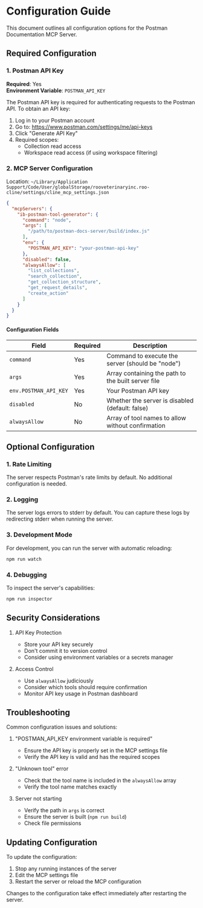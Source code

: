 # Configuration Guide

This document outlines all configuration options for the Postman Documentation MCP Server.

## Required Configuration

### 1. Postman API Key

**Required**: Yes  
**Environment Variable**: `POSTMAN_API_KEY`

The Postman API key is required for authenticating requests to the Postman API. To obtain an API key:

1. Log in to your Postman account
2. Go to: https://www.postman.com/settings/me/api-keys
3. Click "Generate API Key"
4. Required scopes:
   - Collection read access
   - Workspace read access (if using workspace filtering)

### 2. MCP Server Configuration

Location: `~/Library/Application Support/Code/User/globalStorage/rooveterinaryinc.roo-cline/settings/cline_mcp_settings.json`

```json
{
  "mcpServers": {
    "ib-postman-tool-generator": {
      "command": "node",
      "args": [
        "/path/to/postman-docs-server/build/index.js"
      ],
      "env": {
        "POSTMAN_API_KEY": "your-postman-api-key"
      },
      "disabled": false,
      "alwaysAllow": [
        "list_collections",
        "search_collection",
        "get_collection_structure",
        "get_request_details",
        "create_action"
      ]
    }
  }
}
```

#### Configuration Fields

| Field | Required | Description |
|-------|----------|-------------|
| `command` | Yes | Command to execute the server (should be "node") |
| `args` | Yes | Array containing the path to the built server file |
| `env.POSTMAN_API_KEY` | Yes | Your Postman API key |
| `disabled` | No | Whether the server is disabled (default: false) |
| `alwaysAllow` | No | Array of tool names to allow without confirmation |

## Optional Configuration

### 1. Rate Limiting

The server respects Postman's rate limits by default. No additional configuration is needed.

### 2. Logging

The server logs errors to stderr by default. You can capture these logs by redirecting stderr when running the server.

### 3. Development Mode

For development, you can run the server with automatic reloading:

```bash
npm run watch
```

### 4. Debugging

To inspect the server's capabilities:

```bash
npm run inspector
```

## Security Considerations

1. API Key Protection
   - Store your API key securely
   - Don't commit it to version control
   - Consider using environment variables or a secrets manager

2. Access Control
   - Use `alwaysAllow` judiciously
   - Consider which tools should require confirmation
   - Monitor API key usage in Postman dashboard

## Troubleshooting

Common configuration issues and solutions:

1. "POSTMAN_API_KEY environment variable is required"
   - Ensure the API key is properly set in the MCP settings file
   - Verify the API key is valid and has the required scopes

2. "Unknown tool" error
   - Check that the tool name is included in the `alwaysAllow` array
   - Verify the tool name matches exactly

3. Server not starting
   - Verify the path in `args` is correct
   - Ensure the server is built (`npm run build`)
   - Check file permissions

## Updating Configuration

To update the configuration:

1. Stop any running instances of the server
2. Edit the MCP settings file
3. Restart the server or reload the MCP configuration

Changes to the configuration take effect immediately after restarting the server.